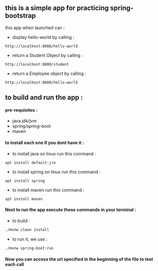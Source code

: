 ## this is a simple app for practicing spring-bootstrap

this app when launched can : 
- display hello-world by calling : 
```
http://localhost:8080/hello-world
```

- return a Student Object by calling : 
```
http://localhost:8080/student
```

- return a Employee object by calling : 
```
http://localhost:8080/hello-world
```

## to build and run the app : 
#### pre-requisites : 
- java jdk/jvm
- spring/spring-boot
- maven

#### to install each one if you dont have it : 
- to install java on linux run this command :
```
apt install default-jre
```
- to install spring on linux run this command : 
```
apt install spring
```
- to install maven run this command : 
```
apt install maven
```


#### Next to run the app execute these commands in your terminal :
- to build :
```bash
./mvnw clean install
```
- to run it, we use :
``` bash
./mvnw spring-boot:run
```

#### Now you can access the url specified in the beginning of the file to test each call